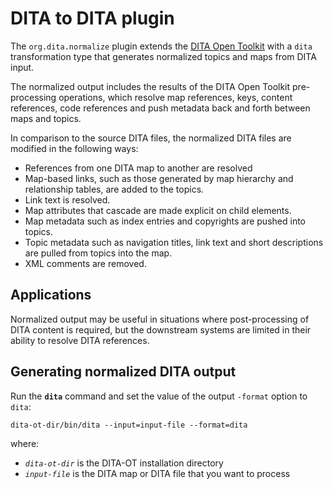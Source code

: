 # DITA to DITA plugin

The `org.dita.normalize` plugin extends the [DITA Open Toolkit][1] with a `dita` transformation type that generates normalized topics and maps from DITA input.

The normalized output includes the results of the DITA Open Toolkit pre-processing operations, which resolve map references, keys, content references, code references and push metadata back and forth between maps and topics. 

In comparison to the source DITA files, the normalized DITA files are modified in the following ways:

* References from one DITA map to another are resolved
* Map-based links, such as those generated by map hierarchy and relationship tables, are added to the topics.
* Link text is resolved.
* Map attributes that cascade are made explicit on child elements.
* Map metadata such as index entries and copyrights are pushed into topics.
* Topic metadata such as navigation titles, link text and short descriptions are pulled from topics into the map.
* XML comments are removed.

## Applications

Normalized output may be useful in situations where post-processing of DITA content is required, but the downstream systems are limited in their ability to resolve DITA references.

## Generating normalized DITA output

Run the **`dita`** command and set the value of the output `-format` option to `dita`:

    dita-ot-dir/bin/dita --input=input-file --format=dita

where:

* _`dita-ot-dir`_ is the DITA-OT installation directory
* _`input-file`_ is the DITA map or DITA file that you want to process

[1]: https://github.com/dita-ot/dita-ot
